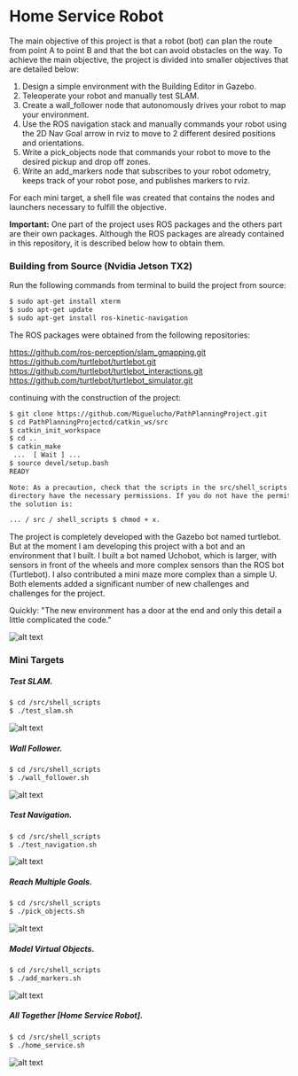 
# Home Service Robot

The main objective of this project is that a robot (bot) can plan the route from point A to point B and that the bot can avoid obstacles on the way. To achieve the main objective, the project is divided into smaller objectives that are detailed below:

1. Design a simple environment with the Building Editor in Gazebo.
2. Teleoperate your robot and manually test SLAM.
3. Create a wall_follower node that autonomously drives your robot to map your environment.
4. Use the ROS navigation stack and manually commands your robot using the 2D Nav Goal arrow in rviz to move to 2 different desired positions and orientations.
5. Write a pick_objects node that commands your robot to move to the desired pickup and drop off zones.
6. Write an add_markers node that subscribes to your robot odometry, keeps track of your robot pose, and publishes markers to rviz.

For each mini target, a shell file was created that contains the nodes and launchers necessary to fulfill the objective.

**Important:** One part of the project uses ROS packages and the others part are their own packages. Although the ROS packages are already contained in this repository, it is described below how to obtain them.

### Building from Source (Nvidia Jetson TX2)

Run the following commands from terminal to build the project from source:

```bash
$ sudo apt-get install xterm
$ sudo apt-get update
$ sudo apt-get install ros-kinetic-navigation
```
The ROS packages were obtained from the following repositories:

https://github.com/ros-perception/slam_gmapping.git  
https://github.com/turtlebot/turtlebot.git  
https://github.com/turtlebot/turtlebot_interactions.git  
https://github.com/turtlebot/turtlebot_simulator.git  

continuing with the construction of the project:

```bash
$ git clone https://github.com/Miguelucho/PathPlanningProject.git
$ cd PathPlanningProjectcd/catkin_ws/src
$ catkin_init_workspace
$ cd ..
$ catkin_make
 ...  [ Wait ] ...
$ source devel/setup.bash
READY

Note: As a precaution, check that the scripts in the src/shell_scripts 
directory have the necessary permissions. If you do not have the permits, 
the solution is:

... / src / shell_scripts $ chmod + x.
```
The project is completely developed with the Gazebo bot named turtlebot. But at the moment I am developing this project with a bot and an environment that I built. I built a bot named Uchobot, which is larger, with sensors in front of the wheels and more complex sensors than the ROS bot (Turtlebot). I also contributed a mini maze more complex than a simple U. Both elements added a significant number of new challenges and challenges for the project.

Quickly: "The new environment has a door at the end and only this detail a little complicated the code."

![alt text](https://github.com/Miguelucho/PathPlanningProject/blob/master/catkin_ws/img/2Bots.png)

### Mini Targets

##### Test SLAM.
```bash
$ cd /src/shell_scripts
$ ./test_slam.sh
```
![alt text](https://github.com/Miguelucho/PathPlanningProject/blob/master/catkin_ws/img/Captura%20de%20pantalla%20de%202018-08-13%2018-31-36.jpg)

##### Wall Follower.
```bash
$ cd /src/shell_scripts
$ ./wall_follower.sh
```
![alt text](https://github.com/Miguelucho/PathPlanningProject/blob/master/catkin_ws/img/Captura%20de%20pantalla%20de%202018-08-11%2020-42-38.jpg)

##### Test Navigation.
```bash
$ cd /src/shell_scripts
$ ./test_navigation.sh
```
![alt text](https://github.com/Miguelucho/PathPlanningProject/blob/master/catkin_ws/img/Captura%20de%20pantalla%20de%202018-08-13%2020-12-48.jpg)

##### Reach Multiple Goals.
```bash
$ cd /src/shell_scripts
$ ./pick_objects.sh
```
![alt text](https://github.com/Miguelucho/PathPlanningProject/blob/master/catkin_ws/img/Captura%20de%20pantalla%20de%202018-08-14%2010-44-54.jpg)

##### Model Virtual Objects.
```bash
$ cd /src/shell_scripts
$ ./add_markers.sh
```
![alt text](https://github.com/Miguelucho/PathPlanningProject/blob/master/catkin_ws/img/Captura%20de%20pantalla%20de%202018-08-14%2011-45-55.jpg)

##### All Together [Home Service Robot].
```bash
$ cd /src/shell_scripts
$ ./home_service.sh
```
![alt text](https://github.com/Miguelucho/PathPlanningProject/blob/master/catkin_ws/img/c548213d54d.gif)
